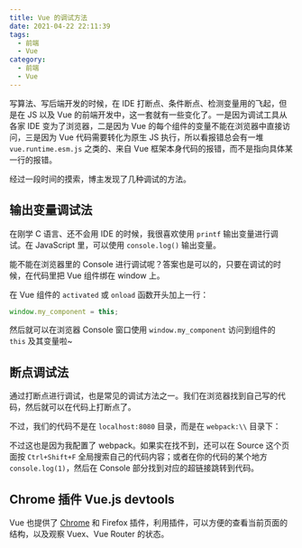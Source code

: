 ```yaml
---
title: Vue 的调试方法
date: 2021-04-22 22:11:39
tags:
  - 前端
  - Vue
category:
  - 前端
  - Vue
---
```


写算法、写后端开发的时候，在 IDE 打断点、条件断点、检测变量用的飞起，但是在 JS 以及 Vue 的前端开发中，这一套就有一些变化了。一是因为调试工具从各家 IDE 变为了浏览器，二是因为 Vue 的每个组件的变量不能在浏览器中直接访问，三是因为 Vue 代码需要转化为原生 JS 执行，所以看报错总会有一堆 `vue.runtime.esm.js` 之类的、来自 Vue 框架本身代码的报错，而不是指向具体某一行的报错。

经过一段时间的摸索，博主发现了几种调试的方法。

## 输出变量调试法

在刚学 C 语言、还不会用 IDE 的时候，我很喜欢使用 `printf` 输出变量进行调试。在 JavaScript 里，可以使用 `console.log()` 输出变量。

能不能在浏览器里的 Console 进行调试呢？答案也是可以的，只要在调试的时候，在代码里把 Vue 组件绑在 window 上。

在 Vue 组件的 `activated` 或 `onload` 函数开头加上一行：

```js
window.my_component = this;
```

然后就可以在浏览器 Console 窗口使用 `window.my_component` 访问到组件的 `this` 及其变量啦~

## 断点调试法

通过打断点进行调试，也是常见的调试方法之一。我们在浏览器找到自己写的代码，然后就可以在代码上打断点了。

不过，我们的代码不是在 `localhost:8080` 目录，而是在 `webpack:\\` 目录下：

不过这也是因为我配置了 webpack。如果实在找不到，还可以在 Source 这个页面按 `Ctrl+Shift+F` 全局搜索自己的代码内容；或者在你的代码的某个地方 `console.log(1)`，然后在 Console 部分找到对应的超链接跳转到代码。

## Chrome 插件 Vue.js devtools

Vue 也提供了 [Chrome](https://chrome.google.com/webstore/detail/vuejs-devtools/nhdogjmejiglipccpnnnanhbledajbpd) 和 Firefox 插件，利用插件，可以方便的查看当前页面的结构，以及观察 Vuex、Vue Router 的状态。
